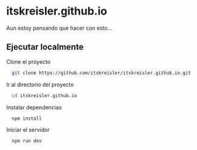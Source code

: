 # itskreisler.github.io

Aun estoy pensando que hacer con esto...



## Ejecutar localmente

Clone el proyecto

```bash
  git clone https://github.com/itskreisler/itskreisler.github.io.git
```

Ir al directorio del proyecto

```bash
  cd itskreisler.github.io
```

Instalar dependencias

```bash
  npm install
```

Iniciar el servidor

```bash
  npm run dev
```

